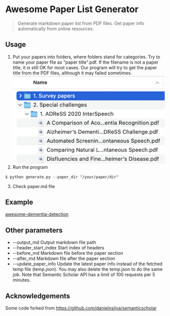# Awesome Paper List Generator

> Generate markdown paper list from PDF files. Get paper info automatically from online resources.

## Usage
1. Put your papers into folders, where folders stand for categories. Try to name your paper file as "paper title".pdf. If the filename is not a paper title, it is still OK for most cases. Our program will try to get the paper title from the PDF files, although it may failed sometimes.
![Put paper into folders](pics/folders.png)
2. Run the program
```
$ python generate.py --paper_dir "/your/paper/dir"
```
3. Check paper.md file

## Example 

[awesome-dementia-detection](https://github.com/billzyx/awesome-dementia-detection)

## Other parameters

- --output_md Output markdown file path
- --header_start_index Start index of headers
- --before_md Markdown file before the paper section
- --after_md Markdown file after the paper section
- --update_paper_info Update the latest paper info instead of the fetched temp file (temp.json). You may also delete the temp.json to do the same job. Note that Semantic Scholar API has a limit of 100 requests per 5 minutes. 

## Acknowledgements

Some code forked from https://github.com/danielnsilva/semanticscholar
